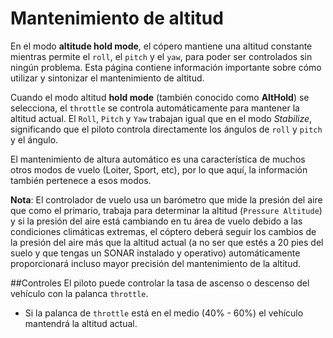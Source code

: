 # Mantenimiento de altitud

En el modo **altitude hold mode**, el cópero mantiene una altitud constante mientras permite el `roll`, el `pitch` y el `yaw`, para poder ser controlados sin ningún problema. Esta página contiene información importante sobre cómo utilizar y sintonizar el mantenimiento de altitud.

Cuando el modo altitud **hold mode** (también conocido como **AltHold**) se selecciona, el `throttle` se controla automáticamente para mantener la altitud actual. El `Roll`, `Pitch` y `Yaw` trabajan igual que en el modo *Stabilize*, significando que el piloto controla directamente los ángulos de `roll` y `pitch` y el ángulo.

El mantenimiento de altura automático es una característica de muchos otros modos de vuelo (Loiter, Sport, etc), por lo que aquí, la información también pertenece a esos modos.

**Nota**: El controlador de vuelo usa un barómetro que mide la presión del aire que como el primario, trabaja para determinar la altitud (`Pressure Altitude`) y si la presión del aire está cambiando en tu área de vuelo debido a las condiciones climáticas extremas, el cóptero deberá seguir los cambios de la presión del aire más que la altitud actual (a no ser que estés a 20 pies del suelo y que tengas un SONAR instalado y operativo) automáticamente proporcionará incluso mayor precisión del mantenimiento de la altitud.

##Controles
El piloto puede controlar la tasa de ascenso o descenso del vehículo con la palanca `throttle`.

+ Si la palanca de `throttle` está en el medio (40% - 60%) el vehículo mantendrá la altitud actual.